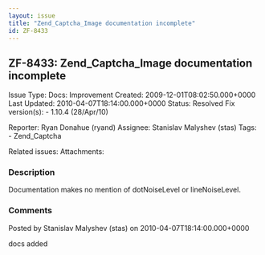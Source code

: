 ```yaml
---
layout: issue
title: "Zend_Captcha_Image documentation incomplete"
id: ZF-8433
---
```


ZF-8433: Zend\_Captcha\_Image documentation incomplete
------------------------------------------------------

 Issue Type: Docs: Improvement Created: 2009-12-01T08:02:50.000+0000 Last Updated: 2010-04-07T18:14:00.000+0000 Status: Resolved Fix version(s): - 1.10.4 (28/Apr/10)
 
 Reporter:  Ryan Donahue (ryand)  Assignee:  Stanislav Malyshev (stas)  Tags: - Zend\_Captcha
 
 Related issues: 
 Attachments: 
### Description

Documentation makes no mention of dotNoiseLevel or lineNoiseLevel.

 

 

### Comments

Posted by Stanislav Malyshev (stas) on 2010-04-07T18:14:00.000+0000

docs added

 

 